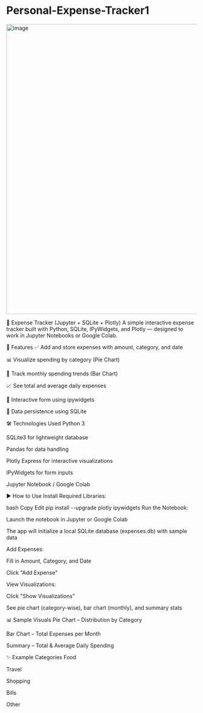 # Personal-Expense-Tracker1

<img width="1366" height="768" alt="image" src="https://github.com/user-attachments/assets/77da5f3c-d1bf-4574-a2ea-0f75b69c7585" />

💸 Expense Tracker (Jupyter + SQLite + Plotly)
A simple interactive expense tracker built with Python, SQLite, IPyWidgets, and Plotly — designed to work in Jupyter Notebooks or Google Colab.

📌 Features
✅ Add and store expenses with amount, category, and date

📊 Visualize spending by category (Pie Chart)

📅 Track monthly spending trends (Bar Chart)

📈 See total and average daily expenses

🧩 Interactive form using ipywidgets

💾 Data persistence using SQLite

🛠️ Technologies Used
Python 3

SQLite3 for lightweight database

Pandas for data handling

Plotly Express for interactive visualizations

IPyWidgets for form inputs

Jupyter Notebook / Google Colab

▶️ How to Use
Install Required Libraries:

bash
Copy
Edit
pip install --upgrade plotly ipywidgets
Run the Notebook:

Launch the notebook in Jupyter or Google Colab

The app will initialize a local SQLite database (expenses.db) with sample data

Add Expenses:

Fill in Amount, Category, and Date

Click "Add Expense"

View Visualizations:

Click "Show Visualizations"

See pie chart (category-wise), bar chart (monthly), and summary stats

📊 Sample Visuals
Pie Chart – Distribution by Category

Bar Chart – Total Expenses per Month

Summary – Total & Average Daily Spending

✨ Example Categories
Food

Travel

Shopping

Bills

Other
